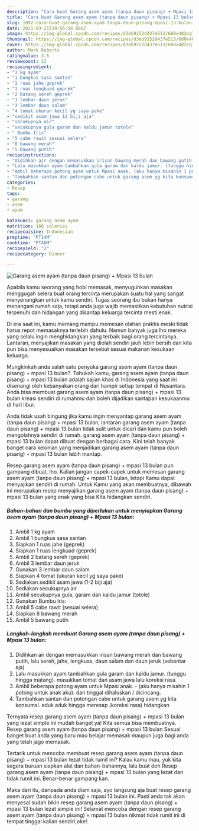 ```yaml
---
description: "Cara buat Garang asem ayam (tanpa daun pisang) + Mpasi 13 bulan yang lezat Untuk Jualan"
title: "Cara buat Garang asem ayam (tanpa daun pisang) + Mpasi 13 bulan yang lezat Untuk Jualan"
slug: 1092-cara-buat-garang-asem-ayam-tanpa-daun-pisang-mpasi-13-bulan-yang-lezat-untuk-jualan
date: 2021-03-21T20:56:58.088Z
image: https://img-global.cpcdn.com/recipes/d3eb9152d437e513/680x482cq70/garang-asem-ayam-tanpa-daun-pisang-mpasi-13-bulan-foto-resep-utama.jpg
thumbnail: https://img-global.cpcdn.com/recipes/d3eb9152d437e513/680x482cq70/garang-asem-ayam-tanpa-daun-pisang-mpasi-13-bulan-foto-resep-utama.jpg
cover: https://img-global.cpcdn.com/recipes/d3eb9152d437e513/680x482cq70/garang-asem-ayam-tanpa-daun-pisang-mpasi-13-bulan-foto-resep-utama.jpg
author: Mark Roberts
ratingvalue: 3.5
reviewcount: 13
recipeingredient:
- "1 kg ayam"
- "1 bungkus sasa santan"
- "1 ruas jahe geprek"
- "1 ruas lengkuad geprek"
- "2 batang sereh geprek"
- "3 lembar daun jeruk"
- "3 lembar daun salam"
- "4 tomat ukuran kecil yg saya pake"
- "sedikit asam jawa 12 biji aja"
- "secukupnya air"
- "secukupnya gula garam dan kaldu jamur totole"
- " Bumbu Iris"
- "5 cabe rawit sesuai selera"
- "8 bawang merah"
- "5 bawang putih"
recipeinstructions:
- "Didihkan air dengan memasukkan irisan bawang merah dan bawang putih, lalu sereh, jahe, lengkuas, daun salam dan daun jeruk (sebentar aja)"
- "Lalu masukkan ayam tambahkan gula garam dan kaldu jamur. (tunggu hingga matang). masukkan tomat dan asam jawa lalu koreksi rasa"
- "Ambil beberapa potong ayam untuk Mpasi anak. (aku hanya misahin 1 potong untuk anak aku). dan tinggal dihaluskan / dicincang."
- "Tambahkan santan dan potongan cabe untuk garang asem yg kita konsumsi. aduk aduk hingga meresap (koreksi rasa) hidangkan"
categories:
- Resep
tags:
- garang
- asem
- ayam

katakunci: garang asem ayam 
nutrition: 166 calories
recipecuisine: Indonesian
preptime: "PT14M"
cooktime: "PT46M"
recipeyield: "2"
recipecategory: Dinner

---
```



![Garang asem ayam (tanpa daun pisang) + Mpasi 13 bulan](https://img-global.cpcdn.com/recipes/d3eb9152d437e513/680x482cq70/garang-asem-ayam-tanpa-daun-pisang-mpasi-13-bulan-foto-resep-utama.jpg)

Apabila kamu seorang yang hobi memasak, menyuguhkan masakan menggugah selera buat orang tercinta merupakan suatu hal yang sangat menyenangkan untuk kamu sendiri. Tugas seorang ibu bukan hanya menangani rumah saja, tetapi anda juga wajib memastikan kebutuhan nutrisi terpenuhi dan hidangan yang disantap keluarga tercinta mesti enak.

Di era  saat ini, kamu memang mampu memesan olahan praktis meski tidak harus repot memasaknya terlebih dahulu. Namun banyak juga lho mereka yang selalu ingin menghidangkan yang terbaik bagi orang tercintanya. Lantaran, menyajikan masakan yang diolah sendiri jauh lebih bersih dan kita pun bisa menyesuaikan masakan tersebut sesuai makanan kesukaan keluarga. 



Mungkinkah anda salah satu penyuka garang asem ayam (tanpa daun pisang) + mpasi 13 bulan?. Tahukah kamu, garang asem ayam (tanpa daun pisang) + mpasi 13 bulan adalah sajian khas di Indonesia yang saat ini disenangi oleh kebanyakan orang dari hampir setiap tempat di Nusantara. Anda bisa membuat garang asem ayam (tanpa daun pisang) + mpasi 13 bulan kreasi sendiri di rumahmu dan boleh dijadikan santapan kesukaanmu di hari libur.

Anda tidak usah bingung jika kamu ingin menyantap garang asem ayam (tanpa daun pisang) + mpasi 13 bulan, lantaran garang asem ayam (tanpa daun pisang) + mpasi 13 bulan tidak sulit untuk dicari dan kamu pun boleh mengolahnya sendiri di rumah. garang asem ayam (tanpa daun pisang) + mpasi 13 bulan dapat dibuat dengan berbagai cara. Kini telah banyak banget cara kekinian yang menjadikan garang asem ayam (tanpa daun pisang) + mpasi 13 bulan lebih mantap.

Resep garang asem ayam (tanpa daun pisang) + mpasi 13 bulan pun gampang dibuat, lho. Kalian jangan capek-capek untuk memesan garang asem ayam (tanpa daun pisang) + mpasi 13 bulan, tetapi Kamu dapat menyajikan sendiri di rumah. Untuk Kamu yang akan membuatnya, dibawah ini merupakan resep menyajikan garang asem ayam (tanpa daun pisang) + mpasi 13 bulan yang enak yang bisa Kita hidangkan sendiri.

<!--inarticleads1-->

##### Bahan-bahan dan bumbu yang diperlukan untuk menyiapkan Garang asem ayam (tanpa daun pisang) + Mpasi 13 bulan:

1. Ambil 1 kg ayam
1. Ambil 1 bungkus sasa santan
1. Siapkan 1 ruas jahe (geprek)
1. Siapkan 1 ruas lengkuad (geprek)
1. Ambil 2 batang sereh (geprek)
1. Ambil 3 lembar daun jeruk
1. Gunakan 3 lembar daun salam
1. Siapkan 4 tomat (ukuran kecil yg saya pake)
1. Sediakan sedikit asam jawa (1-2 biji aja)
1. Sediakan secukupnya air
1. Ambil secukupnya gula, garam dan kaldu jamur (totole)
1. Gunakan  Bumbu Iris:
1. Ambil 5 cabe rawit (sesuai selera)
1. Siapkan 8 bawang merah
1. Ambil 5 bawang putih




<!--inarticleads2-->

##### Langkah-langkah membuat Garang asem ayam (tanpa daun pisang) + Mpasi 13 bulan:

1. Didihkan air dengan memasukkan irisan bawang merah dan bawang putih, lalu sereh, jahe, lengkuas, daun salam dan daun jeruk (sebentar aja)
1. Lalu masukkan ayam tambahkan gula garam dan kaldu jamur. (tunggu hingga matang). masukkan tomat dan asam jawa lalu koreksi rasa
1. Ambil beberapa potong ayam untuk Mpasi anak. - (aku hanya misahin 1 potong untuk anak aku). dan tinggal dihaluskan / dicincang.
1. Tambahkan santan dan potongan cabe untuk garang asem yg kita konsumsi. aduk aduk hingga meresap (koreksi rasa) hidangkan




Ternyata resep garang asem ayam (tanpa daun pisang) + mpasi 13 bulan yang lezat simple ini mudah banget ya! Kita semua bisa membuatnya. Resep garang asem ayam (tanpa daun pisang) + mpasi 13 bulan Sesuai banget buat anda yang baru mau belajar memasak maupun juga bagi anda yang telah jago memasak.

Tertarik untuk mencoba membuat resep garang asem ayam (tanpa daun pisang) + mpasi 13 bulan lezat tidak rumit ini? Kalau kamu mau, yuk kita segera buruan siapkan alat dan bahan-bahannya, lalu buat deh Resep garang asem ayam (tanpa daun pisang) + mpasi 13 bulan yang lezat dan tidak rumit ini. Benar-benar gampang kan. 

Maka dari itu, daripada anda diam saja, ayo langsung aja buat resep garang asem ayam (tanpa daun pisang) + mpasi 13 bulan ini. Pasti anda tak akan menyesal sudah bikin resep garang asem ayam (tanpa daun pisang) + mpasi 13 bulan lezat simple ini! Selamat mencoba dengan resep garang asem ayam (tanpa daun pisang) + mpasi 13 bulan nikmat tidak rumit ini di tempat tinggal kalian sendiri,oke!.

